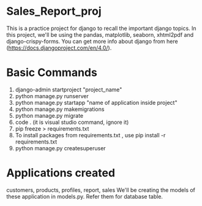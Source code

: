 # Sales_Report_proj
This is a practice project for django to recall the important django topics. In this project, we'll be using the pandas, matplotlib, seaborn, xhtml2pdf and django-crispy-forms.
You can get more info about django from here (https://docs.djangoproject.com/en/4.0/).

# Basic Commands  
1. django-admin startproject "project_name"
2. python manage.py runserver
3. python manage.py startapp "name of application inside project"
4. python manage.py makemigrations
5. python manage.py migrate
6. code . (it is visual studio command, ignore it)
7. pip freeze > requirements.txt
8. To install packages from requirements.txt , use pip install -r requirements.txt
9. python manage.py createsuperuser

# Applications created
customers, products, profiles, report, sales 
We'll be creating the models of these application in models.py. Refer them for database table.
